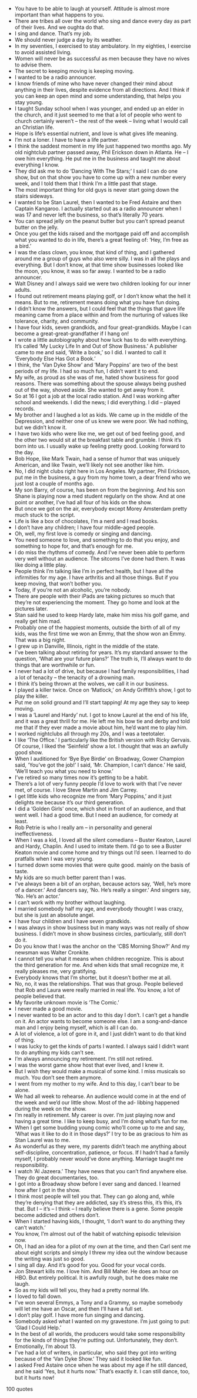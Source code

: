  - You have to be able to laugh at yourself. Attitude is almost more important than what happens to you.
 - There are tribes all over the world who sing and dance every day as part of their lives. And we oughta do that.
 - I sing and dance. That’s my job.
 - We should never judge a day by its weather.
 - In my seventies, I exercised to stay ambulatory. In my eighties, I exercise to avoid assisted living.
 - Women will never be as successful as men because they have no wives to advise them.
 - The secret to keeping moving is keeping moving.
 - I wanted to be a radio announcer.
 - I know friends of mine who have never changed their mind about anything in their lives, despite evidence from all directions. And I think if you can keep an open mind and some understanding, that helps you stay young.
 - I taught Sunday school when I was younger, and ended up an elder in the church, and it just seemed to me that a lot of people who went to church certainly weren’t – the rest of the week – living what I would call an Christian life.
 - Hope is life’s essential nutrient, and love is what gives life meaning.
 - I’m not a loner. I have to have a life partner.
 - I think the saddest moment in my life just happened two months ago. My old nightclub partner passed away, Phil Erickson down in Atlanta. He – I owe him everything. He put me in the business and taught me about everything I know.
 - They did ask me to do ‘Dancing With The Stars;’ I said I can do one show, but on that show you have to come up with a new number every week, and I told them that I think I’m a little past that stage.
 - The most important thing for old guys is never start going down the stairs sideways.
 - I wanted to be Stan Laurel, then I wanted to be Fred Astaire and then Captain Kangaroo. I actually started out as a radio announcer when I was 17 and never left the business, so that’s literally 70 years.
 - You can spread jelly on the peanut butter but you can’t spread peanut butter on the jelly.
 - Once you get the kids raised and the mortgage paid off and accomplish what you wanted to do in life, there’s a great feeling of: ‘Hey, I’m free as a bird.’
 - I was the class clown, you know, that kind of thing, and I gathered around me a group of guys who also were silly. I was in all the plays and everything. But I don’t know, at that time show businesses looked like the moon, you know, it was so far away. I wanted to be a radio announcer.
 - Walt Disney and I always said we were two children looking for our inner adults.
 - I found out retirement means playing golf, or I don’t know what the hell it means. But to me, retirement means doing what you have fun doing.
 - I didn’t know the answers, but I could feel that the things that gave life meaning came from a place within and from the nurturing of values like tolerance, charity, and community.
 - I have four kids, seven grandkids, and four great-grandkids. Maybe I can become a great-great-grandfather if I hang on!
 - I wrote a little autobiography about how luck has to do with everything. It’s called ‘My Lucky Life In and Out of Show Business.’ A publisher came to me and said, ‘Write a book,’ so I did. I wanted to call it ‘Everybody Else Has Got a Book.’
 - I think, the ‘Van Dyke Show’ and ‘Mary Poppins’ are two of the best periods of my life. I had so much fun, I didn’t want it to end.
 - My wife, as proud as she was of me, hated show business for good reasons. There was something about the spouse always being pushed out of the way, shoved aside. She wanted to get away from it.
 - So at 16 I got a job at the local radio station. And I was working after school and weekends. I did the news; I did everything. I did – played records.
 - My brother and I laughed a lot as kids. We came up in the middle of the Depression, and neither one of us knew we were poor. We had nothing, but we didn’t know it.
 - I have two kids who were like me, we get out of bed feeling good, and the other two would sit at the breakfast table and grumble. I think it’s born into us. I usually wake up feeling pretty good. Looking forward to the day.
 - Bob Hope, like Mark Twain, had a sense of humor that was uniquely American, and like Twain, we’ll likely not see another like him.
 - No, I did night clubs right here in Los Angeles. My partner, Phil Erickson, put me in the business, a guy from my home town, a dear friend who we just lost a couple of months ago.
 - My son Barry, of course, has been on from the beginning. And his son Shane is playing now a med student regularly on the show. And at one point or another, I’ve had all four of his kids on the show.
 - But once we got on the air, everybody except Morey Amsterdam pretty much stuck to the script.
 - Life is like a box of chocolates, I’m a nerd and I read books.
 - I don’t have any children; I have four middle-aged people.
 - Oh, well, my first love is comedy or singing and dancing.
 - You need someone to love, and something to do that you enjoy, and something to hope for, and that’s enough for me.
 - I do miss the rhythms of comedy. And I’ve never been able to perform very well without an audience. The sitcoms I’ve done had them. It was like doing a little play.
 - People think I’m talking like I’m in perfect health, but I have all the infirmities for my age. I have arthritis and all those things. But if you keep moving, that won’t bother you.
 - Today, if you’re not an alcoholic, you’re nobody.
 - There are people with their iPads are taking pictures so much that they’re not experiencing the moment. They go home and look at the pictures later.
 - Stan said he used to keep Hardy late, make him miss his golf game, and really get him mad.
 - Probably one of the happiest moments, outside the birth of all of my kids, was the first time we won an Emmy, that the show won an Emmy. That was a big night.
 - I grew up in Danville, Illinois, right in the middle of the state.
 - I’ve been talking about retiring for years. It’s my standard answer to the question, ‘What are your future plans?’ The truth is, I’ll always want to do things that are worthwhile or fun.
 - I never had a lot of drive, but because I had family responsibilities, I had a lot of tenacity – the tenacity of a drowning man.
 - I think it’s being thrown at the wolves, we call it in our business.
 - I played a killer twice. Once on ‘Matlock,’ on Andy Griffith’s show, I got to play the killer.
 - Put me on solid ground and I’ll start tapping! At my age they say to keep moving.
 - I was a ‘Laurel and Hardy’ nut. I got to know Laurel at the end of his life, and it was a great thrill for me. He left me his bow tie and derby and told me that if they ever made a movie about him, he’d want me to play him.
 - I worked nightclubs all through my 20s, and I was a teetotaler.
 - I like ‘The Office.’ I particularly like the British version with Ricky Gervais. Of course, I liked the ‘Seinfeld’ show a lot. I thought that was an awfully good show.
 - When I auditioned for ‘Bye Bye Birdie’ on Broadway, Gower Champion said, ‘You’ve got the job!’ I said, ‘Mr. Champion, I can’t dance.’ He said, ‘We’ll teach you what you need to know.’
 - I’ve retired so many times now it’s getting to be a habit.
 - There’s a lot of very funny people I’d love to work with that I’ve never met, of course. I love Steve Martin and Jim Carrey.
 - I get little kids who recognize me from ‘Mary Poppins,’ and it just delights me because it’s our third generation.
 - I did a ‘Golden Girls’ once, which shot in front of an audience, and that went well. I had a good time. But I need an audience, for comedy at least.
 - Rob Petrie is who I really am – in personality and general ineffectiveness.
 - When I was a kid, I loved all the silent comedians – Buster Keaton, Laurel and Hardy, Chaplin. And I used to imitate them. I’d go to see a Buster Keaton movie and come home and try things out I’d seen. I learned to do pratfalls when I was very young.
 - I turned down some movies that were quite good. mainly on the basis of taste.
 - My kids are so much better parent than I was.
 - I’ve always been a bit of an orphan, because actors say, ‘Well, he’s more of a dancer.’ And dancers say, ‘No. He’s really a singer.’ And singers say, ‘No. He’s an actor.’
 - I can’t work with my brother without laughing.
 - I married somebody half my age, and everybody thought I was crazy, but she is just an absolute angel.
 - I have four children and I have seven grandkids.
 - I was always in show business but in many ways was not really of show business. I didn’t move in show business circles, particularly, still don’t do it.
 - Do you know that I was the anchor on the ‘CBS Morning Show?’ And my newsman was Walter Cronkite.
 - I cannot tell you what it means when children recognize. This is about the third generation for me. And when kids that small recognize me, it really pleases me, very gratifying.
 - Everybody knows that I’m shorter, but it doesn’t bother me at all.
 - No, no, it was the relationships. That was that group. People believed that Rob and Laura were really married in real life. You know, a lot of people believed that.
 - My favorite unknown movie is ‘The Comic.’
 - I never made a good movie.
 - I never wanted to be an actor and to this day I don’t. I can’t get a handle on it. An actor wants to become someone else. I am a song-and-dance man and I enjoy being myself, which is all I can do.
 - A lot of violence, a lot of gore in it, and I just didn’t want to do that kind of thing.
 - I was lucky to get the kinds of parts I wanted. I always said I didn’t want to do anything my kids can’t see.
 - I’m always announcing my retirement. I’m still not retired.
 - I was the worst game show host that ever lived, and I knew it.
 - But I wish they would make a musical of some kind. I miss musicals so much. You don’t see them anymore.
 - I went from my mother to my wife. And to this day, I can’t bear to be alone.
 - We had all week to rehearse. An audience would come in at the end of the week and we’d our little show. Most of the ad- libbing happened during the week on the show.
 - I’m really in retirement. My career is over. I’m just playing now and having a great time. I like to keep busy, and I’m doing what’s fun for me.
 - When I get some budding young comic who’ll come up to me and say, ‘What was it like to do it in those days?’ I try to be as gracious to him as Stan Laurel was to me.
 - As wonderful as they were, my parents didn’t teach me anything about self-discipline, concentration, patience, or focus. If I hadn’t had a family myself, I probably never would’ve done anything. Marriage taught me responsibility.
 - I watch ‘Al Jazeera.’ They have news that you can’t find anywhere else. They do great documentaries, too.
 - I got into a Broadway show before I ever sang and danced. I learned how after I got in the show.
 - I think most people will tell you that. They can go along and, while they’re denying that they are addicted, say it’s stress this, it’s this, it’s that. But I – it’s – I think – I really believe there is a gene. Some people become addicted and others don’t.
 - When I started having kids, I thought, ‘I don’t want to do anything they can’t watch.’
 - You know, I’m almost out of the habit of watching episodic television now.
 - Oh, I had an idea for a pilot of my own at the time, and then Carl sent me about eight scripts and simply I threw my idea out the window because the writing was just so good.
 - I sing all day. And it’s good for you. Good for your vocal cords.
 - Jon Stewart kills me. I love him. And Bill Maher. He does an hour on HBO. But entirely political. It is awfully rough, but he does make me laugh.
 - So as my kids will tell you, they had a pretty normal life.
 - I loved to fall down.
 - I’ve won several Emmys, a Tony and a Grammy, so maybe somebody will let me have an Oscar, and then I’ll have a full set.
 - I don’t play golf. I have more fun singing and dancing.
 - Somebody asked what I wanted on my gravestone. I’m just going to put: ‘Glad I Could Help.’
 - In the best of all worlds, the producers would take some responsibility for the kinds of things they’re putting out. Unfortunately, they don’t.
 - Emotionally, I’m about 13.
 - I’ve had a lot of writers, in particular, who said they got into writing because of the ‘Van Dyke Show.’ They said it looked like fun.
 - I asked Fred Astaire once when he was about my age if he still danced, and he said ‘Yes, but it hurts now.’ That’s exactly it. I can still dance, too, but it hurts now!

100 quotes